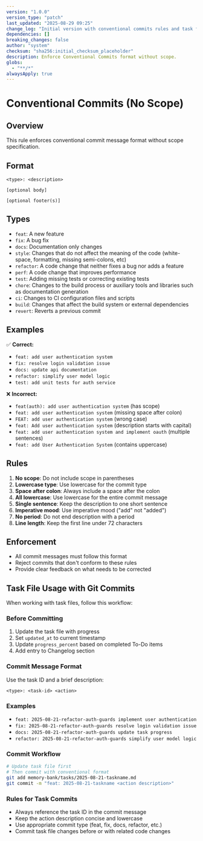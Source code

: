 ```yaml
---
version: "1.0.0"
version_type: "patch"
last_updated: "2025-08-29 09:25"
change_log: "Initial version with conventional commits rules and task file integration guidelines"
dependencies: []
breaking_changes: false
author: "system"
checksum: "sha256:initial_checksum_placeholder"
description: Enforce Conventional Commits format without scope.
globs:
  - "**/*"
alwaysApply: true
---
```


# Conventional Commits (No Scope)

## Overview
This rule enforces conventional commit message format without scope specification.

## Format
```
<type>: <description>

[optional body]

[optional footer(s)]
```

## Types
- `feat`: A new feature
- `fix`: A bug fix
- `docs`: Documentation only changes
- `style`: Changes that do not affect the meaning of the code (white-space, formatting, missing semi-colons, etc)
- `refactor`: A code change that neither fixes a bug nor adds a feature
- `perf`: A code change that improves performance
- `test`: Adding missing tests or correcting existing tests
- `chore`: Changes to the build process or auxiliary tools and libraries such as documentation generation
- `ci`: Changes to CI configuration files and scripts
- `build`: Changes that affect the build system or external dependencies
- `revert`: Reverts a previous commit

## Examples
✅ **Correct:**
- `feat: add user authentication system`
- `fix: resolve login validation issue`
- `docs: update api documentation`
- `refactor: simplify user model logic`
- `test: add unit tests for auth service`

❌ **Incorrect:**
- `feat(auth): add user authentication system` (has scope)
- `feat: add user authentication system` (missing space after colon)
- `FEAT: add user authentication system` (wrong case)
- `feat: Add user authentication system` (description starts with capital)
- `feat: add user authentication system and implement oauth` (multiple sentences)
- `feat: add User Authentication System` (contains uppercase)

## Rules
1. **No scope**: Do not include scope in parentheses
2. **Lowercase type**: Use lowercase for the commit type
3. **Space after colon**: Always include a space after the colon
4. **All lowercase**: Use lowercase for the entire commit message
5. **Single sentence**: Keep the description to one short sentence
6. **Imperative mood**: Use imperative mood ("add" not "added")
7. **No period**: Do not end description with a period
8. **Line length**: Keep the first line under 72 characters

## Enforcement
- All commit messages must follow this format
- Reject commits that don't conform to these rules
- Provide clear feedback on what needs to be corrected

## Task File Usage with Git Commits
When working with task files, follow this workflow:

### Before Committing
1. Update the task file with progress
2. Set `updated_at` to current timestamp
3. Update `progress_percent` based on completed To-Do items
4. Add entry to Changelog section

### Commit Message Format
Use the task ID and a brief description:
```
<type>: <task-id> <action>
```

### Examples
- `feat: 2025-08-21-refactor-auth-guards implement user authentication`
- `fix: 2025-08-21-refactor-auth-guards resolve login validation issue`
- `docs: 2025-08-21-refactor-auth-guards update task progress`
- `refactor: 2025-08-21-refactor-auth-guards simplify user model logic`

### Commit Workflow
```bash
# Update task file first
# Then commit with conventional format
git add memory-bank/tasks/2025-08-21-taskname.md
git commit -m "feat: 2025-08-21-taskname <action description>"
```

### Rules for Task Commits
- Always reference the task ID in the commit message
- Keep the action description concise and lowercase
- Use appropriate commit type (feat, fix, docs, refactor, etc.)
- Commit task file changes before or with related code changes
